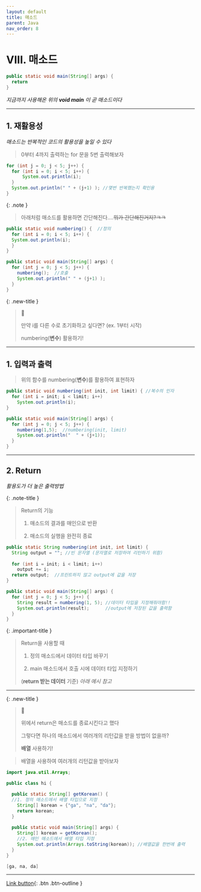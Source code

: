 ```yaml
---
layout: default
title: 매소드
parent: Java
nav_order: 8
---
```


# VIII. 매소드

```java
public static void main(String[] args) {
  return
}
```

_지금까지 사용해온 위의 **void main** 이 곧 매소드이다_

---

## 1. 재활용성

_매소드는 반복적인 코드의 활용성을 높일 수 있다_

> 0부터 4까지 출력하는 for 문을 5번 출력해보자

```java
for (int j = 0; j < 5; j++) {
  for (int i = 0; i < 5; i++) {
	  System.out.println(i);
  }
  System.out.println(" " + (j+1) ); //몇번 반복했는지 확인용
}
```

{: .note }
> 아래처럼 매소드를 활용하면 간단해진다....~~뭐가 간단해진거지?ㅋㅋ~~

```java
public static void numbering() {  //정의
  for (int i = 0; i < 5; i++) {
  System.out.println(i);
  }
}

public static void main(String[] args) {
  for (int j = 0; j < 5; j++) {
    numbering();  //호출
    System.out.println(" " + (j+1) );
  }
}
```

{: .new-title }
> 🧐
>
> 만약 i를 다른 수로 초기화하고 싶다면? (ex. 1부터 시작)
>
> numbering(**변수**) 활용하기!

---

## 1. 입력과 출력

> 위의 함수를 numbering(**변수**)를 활용하여 표현하자

```java
public static void numbering(int init, int limit) { //복수의 인자
  for (int i = init; i < limit; i++)
    System.out.println(i);
}

public static void main(String[] args) {  
  for (int j = 0; j < 5; j++) {
    numbering(1,5);  //numbering(init, limit)
    System.out.println("  " + (j+1));
  }
}
```


---

## 2. Return
_활용도가 더 높은 출력방법_

{: .note-title }
> Return의 기능
>
> 1. 매소드의 결과를 매인으로 반환
>
> 2. 매소드의 실행을 완전히 종료

>

```java
public static String numbering(int init, int limit) { 
  String output = ""; //빈 문자열 (문자열로 저장하여 리턴하기 위함)
	
  for (int i = init; i < limit; i++)
    output += i;
  return output;  //프린트하지 않고 output에 값을 저장
}

public static void main(String[] args) {
  for (int j = 0; j < 5; j++) {
    String result = numbering(1, 5); //데이터 타입을 지정해줘야함!!
    System.out.println(result);      //output에 저장된 값을 출력함
  }
}
```

{: .important-title }
> Return을 사용할 때
>
> 1. 정의 매소드에서 데이터 타입 바꾸기 
>
> 2. main 매소드에서 호출 시에 데이터 타입 지정하기
>
> (**return 받는 데이터** 기준) _아래 예시 참고_

---

{: .new-title }
> 🤔
>
> 위에서 return은 매소드를 종료시킨다고 했다
>
> 그렇다면 하나의 매소드에서 여러개의 리턴값을 받을 방법이 없을까?
>
> **배열** 사용하기!


> 배열을 사용하여 여러개의 리턴값을 받아보자

```java
import java.util.Arrays;

public class hi {

  public static String[] getKorean() { 
  //1. 정의 매소드에서 배열 타입으로 지정
    String[] korean = {"ga", "na", "da"};
    return korean;
  }
  
  public static void main(String[] args) {
    String[] korean = getKorean(); 
    //2. 매인 매소드에서 배열 타입 지정
    System.out.println(Arrays.toString(korean)); //배열값을 한번에 출력
  }
}
```

```java
[ga, na, da]
```



---

[Link button](https://opentutorials.org/course/1223/5369){: .btn .btn-outline }